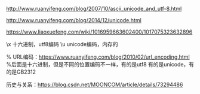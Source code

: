 [](https://devtool.tech/utf8)


http://www.ruanyifeng.com/blog/2007/10/ascii_unicode_and_utf-8.html

http://www.ruanyifeng.com/blog/2014/12/unicode.html

https://www.liaoxuefeng.com/wiki/1016959663602400/1017075323632896


\x 十六进制，utf8编码
\u unicode编码，内存的

% URL编码：https://www.ruanyifeng.com/blog/2010/02/url_encoding.html
%后面是十六进制，但是不同的位置编码不一样，有的是utf8 有的是unicode，有的是GB2312

历史与关系：https://blog.csdn.net/MOONCOM/article/details/73294486
